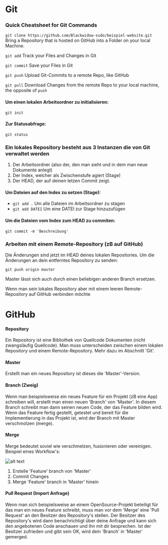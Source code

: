 
# Git

### Quick Cheatsheet for Git Commands

```git clone https://github.com/Blackwidow-sudo/beispiel-website.git``` Bring a Repository that is hosted on GitHub into a Folder on your local Machine.

```git add``` Track your Files and Changes in Git

```git commit``` Save your Files in Git

```git push``` Upload Git-Commits to a remote Repo, like GitHub

```git pull``` Download Changes from the remote Repo to your local machine, the opposite of ```push```

#### Um einen lokalen Arbeitsordner zu initialisieren:

```git init```

#### Zur Statusabfrage:

```git status```


### Ein lokales Repository besteht aus 3 Instanzen die von Git verwaltet werden

1. Der Arbeitsordner (also der, den man sieht und in dem man neue Dokumente anlegt)
2. Der Index, welcher als Zwischenstufe agiert (Stage)
3. Der HEAD, der auf deinen letzen Commit zeigt.

#### Um Dateien auf den Index zu setzen (Stage):
  - ```git add .``` Um alle Dateien im Arbeitsordner zu stagen
  - ```git add DATEI``` Um eine DATEI zur Stage hinzuzufügen

#### Um die Dateien vom Index zum HEAD zu commiten:
```git commit -m 'Beschreibung'```

### Arbeiten mit einem Remote-Repository (zB auf GitHub)

Die Änderungen sind jetzt im HEAD deines lokalen Repositories.
Um die Änderungen an dein entferntes Repository zu senden:

```git push origin master```

Master lässt sich auch durch einen beliebigen anderen Branch ersetzen.

Wenn man sein lokales Repository aber mit einem leeren Remote-Repository auf GitHub verbinden möchte

# GitHub

#### Repository
Ein Repository ist eine Bibliothek von Quellcode Dokumenten (nicht zwangsläufig Quellcode).
Man muss unterscheiden zwischen einem lokalen Repository und einem Remote-Repository.
Mehr dazu im Abschnitt 'Git'.

#### Master
Erstellt man ein neues Repository ist dieses die 'Master'-Version.

#### Branch (Zweig)
Wenn man beispielsweise ein neues Feature für ein Projekt (zB eine App) schreiben will, 
erstellt man einen neuen 'Branch' von 'Master'. In diesem Branch schreibt
man dann seinen neuen Code, der das Feature bilden wird. Wenn das Feature fertig gestellt, getestet und bereit für
die Implementierung in das Projekt ist, wird der Branch mit Master verschmolzen (merge).

#### Merge
Merge bedeutet soviel wie verschmelzen, fusionieren oder vereinigen.
Beispiel eines Workflow's:

![alt text](https://guides.github.com/activities/hello-world/branching.png "Git & GitHub Workflow")
  1. Erstelle 'Feature' branch von 'Master'
  2. Commit Changes
  3. Merge 'Feature' branch in 'Master' hinein

#### Pull Request (Import Anfrage)
Wenn man sich beispielsweise an einem OpenSource-Projekt beteiligt für das man ein neues Feature schreibt,
muss man vor dem 'Merge' eine 'Pull Request' an den Besitzer des Repository's stellen. Der Besitzer des Repository's
wird dann benachrichtigt über deine Anfrage und kann sich den angebotenen Code anschauen und ihn mit dir besprechen.
Ist der Besitzer zufrieden und gibt sein OK, wird dein 'Branch' in 'Master' gemerged.



